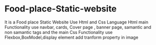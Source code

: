 # Food-place-Static-website
It is a Food place  Static Website Use Html and Css Language Html main Functionality use navbar, cards, Cover page , banner page, samantic and non samantic tags and the main Css Functionality use Flexbox,BoxModel,display element add tranform property in image
